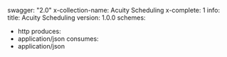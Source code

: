 swagger: "2.0"
x-collection-name: Acuity Scheduling
x-complete: 1
info:
  title: Acuity Scheduling
  version: 1.0.0
schemes:
- http
produces:
- application/json
consumes:
- application/json